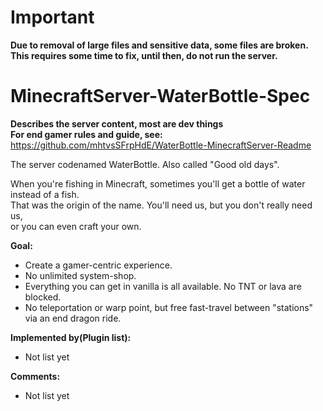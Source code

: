 # Important
**Due to removal of large files and sensitive data, some files are broken.**  
**This requires some time to fix, until then, do not run the server.**

# MinecraftServer-WaterBottle-Spec
**Describes the server content, most are dev things**  
**For end gamer rules and guide, see:**  
https://github.com/mhtvsSFrpHdE/WaterBottle-MinecraftServer-Readme

The server codenamed WaterBottle. Also called "Good old days".

When you're fishing in Minecraft, sometimes you'll get a bottle of water instead of a fish.  
That was the origin of the name. You'll need us, but you don't really need us,  
or you can even craft your own.

**Goal:**
- Create a gamer-centric experience.
- No unlimited system-shop.
- Everything you can get in vanilla is all available. No TNT or lava are blocked.
- No teleportation or warp point, but free fast-travel between "stations" via an end dragon ride.

**Implemented by(Plugin list):**
- Not list yet

**Comments:**
- Not list yet
